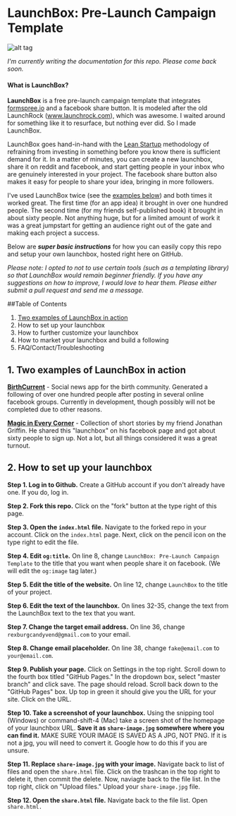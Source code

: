 # LaunchBox: Pre-Launch Campaign Template
![alt tag](http://i.imgur.com/K4sId2g.gif)

*I'm currently writing the documentation for this repo. Please come back soon.*

#### What is LaunchBox?
**LaunchBox** is a free pre-launch campaign template that integrates [formspree.io](https://formspree.io) and a facebook share button. It is modeled after the old LaunchRock (www.launchrock.com), which was awesome. I waited around for something like it to resurface, but nothing ever did. So I made LaunchBox.

LaunchBox goes hand-in-hand with the [Lean Startup](https://en.wikipedia.org/wiki/Lean_startup) methodology of refraining from investing in something before you know there is sufficient demand for it. In a matter of minutes, you can create a new launchbox, share it on reddit and facebook, and start getting people in your inbox who are genuinely interested in your project. The facebook share button also makes it easy for people to share your idea, bringing in more followers.

I've used LaunchBox twice (see the [examples below](https://github.com/DerekParrySLC/launchbox/blob/master/README.md#2-how-to-set-up-your-launchbox)) and both times it worked great. The first time (for an app idea) it brought in over one hundred people. The second time (for my friends self-published book) it brought in about sixty people. Not anything huge, but for a limited amount of work it was a great jumpstart for getting an audience right out of the gate and making each project a success.

Below are **_super basic instructions_** for how you can easily copy this repo and setup your own launchbox, hosted right here on GitHub.

*Please note: I opted to not to use certain tools (such as a templating library) so that LaunchBox would remain beginner friendly. If you have any suggestions on how to improve, I would love to hear them. Please either submit a pull request and send me a message.*

##Table of Contents
1. [Two examples of LaunchBox in action](https://github.com/DerekParrySLC/launchbox/blob/master/README.md#2-how-to-set-up-your-launchbox)
2. How to set up your launchbox
3. How to further customize your launchbox
4. How to market your launchbox and build a following
5. FAQ/Contact/Troubleshooting

## 1. Two examples of LaunchBox in action
**[BirthCurrent](https://www.birthcurrent.com)** - Social news app for the birth community. Generated a following of over one hundred people after posting in several online facebook groups. Currently in development, though possibly will not be completed due to other reasons.

**[Magic in Every Corner](http://www.magicineverycorner.com)** - Collection of short stories by my friend Jonathan Griffin. He shared this "launchbox" on his facebook page and got about sixty people to sign up. Not a lot, but all things considered it was a great turnout.

## 2. How to set up your launchbox

**Step 1. Log in to Github.** Create a GitHub account if you don't already have one. If you do, log in.

**Step 2. Fork this repo.** Click on the "fork" button at the type right of this page.

**Step 3. Open the `index.html` file.** Navigate to the forked repo in your account. Click on the `index.html` page. Next, click on the pencil icon on the type right to edit the file.

**Step 4. Edit `og:title`.** On line 8, change `LaunchBox: Pre-Launch Campaign Template` to the title that you want when people share it on facebook. (We will edit the `og:image` tag later.)

**Step 5. Edit the title of the website.** On line 12, change `LaunchBox` to the title of your project.

**Step 6. Edit the text of the launchbox.** On lines 32-35, change the text from the LaunchBox text to the tex that you want.

**Step 7. Change the target email address.** On line 36, change `rexburgcandyvend@gmail.com` to your email.

**Step 8. Change email placeholder.** On line 38, change `fake@email.com` to `your@email.com`.

**Step 9. Publish your page.** Click on Settings in the top right. Scroll down to the fourth box titled "GitHub Pages." In the dropdown box, select "master branch" and click save. The page should reload. Scroll back down to the "GitHub Pages" box. Up top in green it should give you the URL for your site. Click on the URL.

**Step 10. Take a screenshot of your launchbox.** Using the snipping tool (Windows) or command-shift-4 (Mac) take a screen shot of the homepage of your launchbox URL. **Save it as `share-image.jpg` somewhere where you can find it.** MAKE SURE YOUR IMAGE IS SAVED AS A JPG, NOT PNG. If it is not a jpg, you will need to convert it. Google how to do this if you are unsure.

**Step 11. Replace `share-image.jpg` with your image.** Navigate back to list of files and open the `share.html` file. Click on the trashcan in the top right to delete it, then commit the delete. Now, naviagte back to the file list. In the top right, click on "Upload files." Upload your `share-image.jpg` file. 

**Step 12. Open the `share.html` file.** Navigate back to the file list. Open `share.html.`

